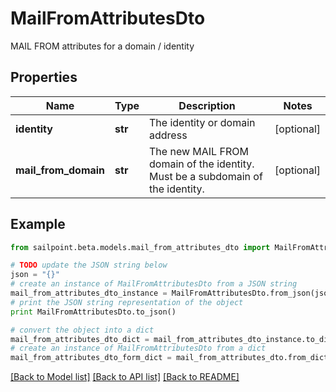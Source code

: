 # MailFromAttributesDto

MAIL FROM attributes for a domain / identity

## Properties
Name | Type | Description | Notes
------------ | ------------- | ------------- | -------------
**identity** | **str** | The identity or domain address | [optional] 
**mail_from_domain** | **str** | The new MAIL FROM domain of the identity. Must be a subdomain of the identity. | [optional] 

## Example

```python
from sailpoint.beta.models.mail_from_attributes_dto import MailFromAttributesDto

# TODO update the JSON string below
json = "{}"
# create an instance of MailFromAttributesDto from a JSON string
mail_from_attributes_dto_instance = MailFromAttributesDto.from_json(json)
# print the JSON string representation of the object
print MailFromAttributesDto.to_json()

# convert the object into a dict
mail_from_attributes_dto_dict = mail_from_attributes_dto_instance.to_dict()
# create an instance of MailFromAttributesDto from a dict
mail_from_attributes_dto_form_dict = mail_from_attributes_dto.from_dict(mail_from_attributes_dto_dict)
```
[[Back to Model list]](../README.md#documentation-for-models) [[Back to API list]](../README.md#documentation-for-api-endpoints) [[Back to README]](../README.md)



